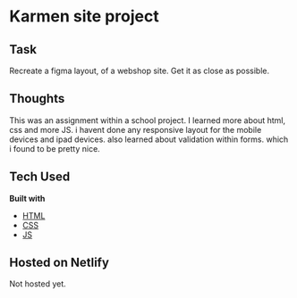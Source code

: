 # Karmen site project

## Task

Recreate a figma layout, of a webshop site. Get it as close as possible.

## Thoughts

This was an assignment within a school project. I learned more about html, css and more JS.
i havent done any responsive layout for the mobile devices and ipad devices.
also learned about validation within forms. which i found to be pretty nice.

## Tech Used

<b>Built with</b>

- [HTML](https://developer.mozilla.org/en-US/docs/Web/HTML)
- [CSS](https://developer.mozilla.org/en-US/docs/Web/CSS)
- [JS](https://developer.mozilla.org/en-US/docs/Web/JS)

## Hosted on Netlify

Not hosted yet.

